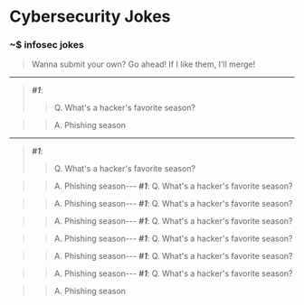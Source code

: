 # Cybersecurity Jokes
### ~$ infosec jokes
> Wanna submit your own? Go ahead! If I like them, I'll merge!
---
> ***#1***:
>> Q. What's a hacker's favorite season?

>> A. Phishing season
---
> ***#1***:
>> Q. What's a hacker's favorite season?

>> A. Phishing season---
> ***#1***:
>> Q. What's a hacker's favorite season?

>> A. Phishing season---
> ***#1***:
>> Q. What's a hacker's favorite season?

>> A. Phishing season---
> ***#1***:
>> Q. What's a hacker's favorite season?

>> A. Phishing season---
> ***#1***:
>> Q. What's a hacker's favorite season?

>> A. Phishing season---
> ***#1***:
>> Q. What's a hacker's favorite season?

>> A. Phishing season---
> ***#1***:
>> Q. What's a hacker's favorite season?

>> A. Phishing season
